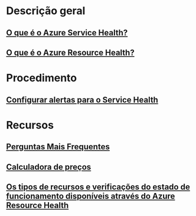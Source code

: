 # Descrição geral
## [O que é o Azure Service Health?](service-health-overview.md)
## [O que é o Azure Resource Health?](resource-health-overview.md)
# Procedimento
## [Configurar alertas para o Service Health](../monitoring-and-diagnostics/monitoring-activity-log-alerts-on-service-notifications.md?toc=%2fazure%2fservice-health%2ftoc.json)
# Recursos
## [Perguntas Mais Frequentes](resource-health-faq.md)
## [Calculadora de preços](https://azure.microsoft.com/pricing/calculator/)
## [Os tipos de recursos e verificações do estado de funcionamento disponíveis através do Azure Resource Health](resource-health-checks-resource-types.md)

